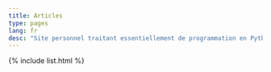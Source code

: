 ```yaml
---
title: Articles
type: pages
lang: fr
desc: "Site personnel traitant essentiellement de programmation en Python, Ruby, TeX, R..."
---
```


{% include list.html %}

